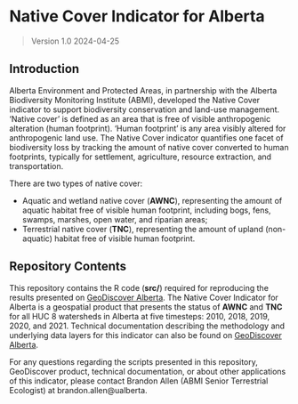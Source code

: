 # Native Cover Indicator for Alberta

> Version 1.0 2024-04-25

## Introduction

Alberta Environment and Protected Areas, in partnership with the Alberta Biodiversity Monitoring Institute (ABMI), developed the Native Cover indicator to support biodiversity conservation and land-use management. ‘Native cover’ is defined as an area that is free of visible anthropogenic alteration (human footprint). ‘Human footprint’ is any area visibly altered for anthropogenic land use. The Native Cover indicator quantifies one facet of biodiversity loss by tracking the amount of native cover converted to human footprints, typically for settlement, agriculture, resource extraction, and transportation.

There are two types of native cover:
- Aquatic and wetland native cover (**AWNC**), representing the amount of aquatic habitat free of visible human
footprint, including bogs, fens, swamps, marshes, open water, and riparian areas;
- Terrestrial native cover (**TNC**), representing the amount of upland (non-aquatic) habitat free of visible human
footprint. 

## Repository Contents

This repository contains the R code (**src/**) required for reproducing the results presented on [GeoDiscover Alberta](https://open.alberta.ca/opendata/gda-a582d6fe-b340-4f9b-9e7c-c7adeedbce7d). The Native Cover Indicator for Alberta is a geospatial product that presents the status of **AWNC** and **TNC** for all HUC 8 watersheds in Alberta at five timesteps: 2010, 2018, 2019, 2020, and 2021. Technical documentation describing the methodology and underlying data layers for this indicator can also be found on [GeoDiscover Alberta](https://open.alberta.ca/publications/native-cover-indicator-for-alberta). 

For any questions regarding the scripts presented in this repository, GeoDiscover product, technical documentation, or about other applications of this indicator, please contact Brandon Allen (ABMI Senior Terrestrial Ecologist) at brandon.allen@ualberta. 


